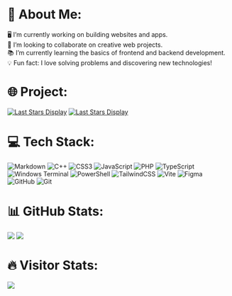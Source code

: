 # 💫 About Me:
🖥️ I’m currently working on building websites and apps.<br>
🤝 I’m looking to collaborate on creative web projects.<br>
📚 I’m currently learning the basics of frontend and backend development.<br>
💡 Fun fact: I love solving problems and discovering new technologies! 

# 🌐 Project:
[![Last Stars Display](https://badges.pufler.dev/last-stars/Inhumannn?count=8&padding=15&perRow=4)](https://badges.pufler.dev)
[![Last Stars Display](https://badges.pufler.dev/last-stars/octocat?count=6&padding=15&perRow=3)](https://badges.pufler.dev)

# 💻 Tech Stack:
![Markdown](https://img.shields.io/badge/markdown-%23000000.svg?style=for-the-badge&logo=markdown&logoColor=white) ![C++](https://img.shields.io/badge/c++-%2300599C.svg?style=for-the-badge&logo=c%2B%2B&logoColor=white) ![CSS3](https://img.shields.io/badge/css3-%231572B6.svg?style=for-the-badge&logo=css3&logoColor=white) ![JavaScript](https://img.shields.io/badge/javascript-%23323330.svg?style=for-the-badge&logo=javascript&logoColor=%23F7DF1E) ![PHP](https://img.shields.io/badge/php-%23777BB4.svg?style=for-the-badge&logo=php&logoColor=white) ![TypeScript](https://img.shields.io/badge/typescript-%23007ACC.svg?style=for-the-badge&logo=typescript&logoColor=white) ![Windows Terminal](https://img.shields.io/badge/Windows%20Terminal-%234D4D4D.svg?style=for-the-badge&logo=windows-terminal&logoColor=white) ![PowerShell](https://img.shields.io/badge/PowerShell-%235391FE.svg?style=for-the-badge&logo=powershell&logoColor=white) ![TailwindCSS](https://img.shields.io/badge/tailwindcss-%2338B2AC.svg?style=for-the-badge&logo=tailwind-css&logoColor=white) ![Vite](https://img.shields.io/badge/vite-%23646CFF.svg?style=for-the-badge&logo=vite&logoColor=white) ![Figma](https://img.shields.io/badge/figma-%23F24E1E.svg?style=for-the-badge&logo=figma&logoColor=white) ![GitHub](https://img.shields.io/badge/github-%23121011.svg?style=for-the-badge&logo=github&logoColor=white) ![Git](https://img.shields.io/badge/git-%23F05033.svg?style=for-the-badge&logo=git&logoColor=white)

# 📊 GitHub Stats:
![](https://github-readme-stats.vercel.app/api?username=Inhumannn&theme=transparent&hide_border=true&include_all_commits=true&count_private=false)
![](https://github-readme-stats.vercel.app/api/top-langs/?username=Inhumannn&theme=transparent&hide_border=true&include_all_commits=true&count_private=false&layout=compact)

# 🔥 Visitor Stats:
<img src="https://profile-counter.glitch.me/Inhumannn/count.svg" />
